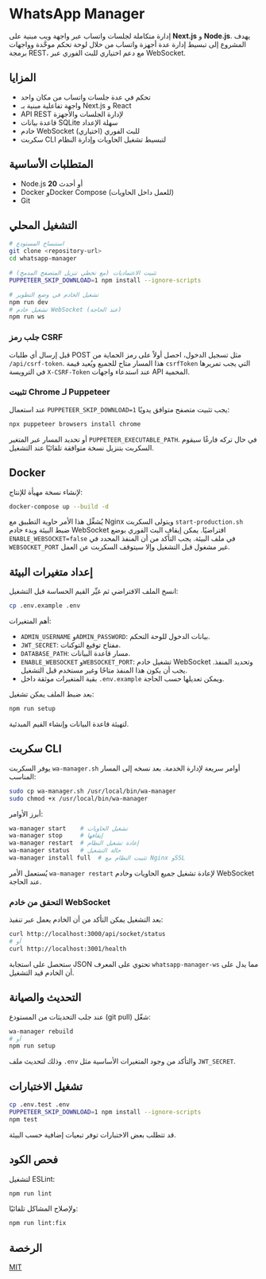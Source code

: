 # WhatsApp Manager

إدارة متكاملة لجلسات واتساب عبر واجهة ويب مبنية على **Next.js** و **Node.js**. يهدف المشروع إلى تبسيط إدارة عدة أجهزة واتساب من خلال لوحة تحكم موحَّدة وواجهات برمجة REST، مع دعم اختياري للبث الفوري عبر WebSocket.

## المزايا
- تحكم في عدة جلسات واتساب من مكان واحد
- واجهة تفاعلية مبنية بـ Next.js و React
- API REST لإدارة الجلسات والأجهزة
- قاعدة بيانات SQLite سهلة الإعداد
- خادم WebSocket للبث الفوري (اختياري)
- سكربت CLI لتبسيط تشغيل الحاويات وإدارة النظام

## المتطلبات الأساسية
- Node.js **20** أو أحدث
- Docker وDocker Compose (للعمل داخل الحاويات)
- Git

## التشغيل المحلي
```bash
# استنساخ المستودع
git clone <repository-url>
cd whatsapp-manager

# تثبيت الاعتماديات (مع تخطي تنزيل المتصفح المدمج)
PUPPETEER_SKIP_DOWNLOAD=1 npm install --ignore-scripts

# تشغيل الخادم في وضع التطوير
npm run dev
# تشغيل خادم WebSocket (عند الحاجة)
npm run ws
```

### جلب رمز CSRF
قبل إرسال أي طلبات POST مثل تسجيل الدخول، احصل أولاً على رمز الحماية من
`/api/csrf-token`. هذا المسار متاح للجميع ويُعيد قيمة `csrfToken` التي يجب تمريرها
في الترويسة `X-CSRF-Token` عند استدعاء واجهات API المحمية.

### تثبيت Chrome لـ Puppeteer
عند استعمال `PUPPETEER_SKIP_DOWNLOAD=1` يجب تثبيت متصفح متوافق يدويًا:
```bash
npx puppeteer browsers install chrome
```
أو تحديد المسار عبر المتغير `PUPPETEER_EXECUTABLE_PATH`. في حال تركه فارغًا سيقوم السكربت بتنزيل نسخة متوافقة تلقائيًا عند التشغيل.

## Docker
لإنشاء نسخة مهيأة للإنتاج:
```bash
docker-compose up --build -d
```
يُشغِّل هذا الأمر حاوية التطبيق مع Nginx ويتولى السكربت `start-production.sh` ضبط البيئة وبدء خادم WebSocket افتراضيًا. يمكن إيقاف البث الفوري بوضع `ENABLE_WEBSOCKET=false` في ملف البيئة.
يجب التأكد من أن المنفذ المحدد في `WEBSOCKET_PORT` غير مشغول قبل التشغيل وإلا سيتوقف السكربت عن العمل.

## إعداد متغيرات البيئة
انسخ الملف الافتراضي ثم غيِّر القيم الحساسة قبل التشغيل:
```bash
cp .env.example .env
```
أهم المتغيرات:
- `ADMIN_USERNAME` و`ADMIN_PASSWORD`: بيانات الدخول للوحة التحكم.
- `JWT_SECRET`: مفتاح توقيع التوكنات.
- `DATABASE_PATH`: مسار قاعدة البيانات.
- `ENABLE_WEBSOCKET` و`WEBSOCKET_PORT`: تشغيل خادم WebSocket وتحديد المنفذ. يجب أن يكون هذا المنفذ متاحًا وغير مستخدم قبل التشغيل.
- بقية المتغيرات موثقة داخل `.env.example` ويمكن تعديلها حسب الحاجة.

بعد ضبط الملف يمكن تشغيل:
```bash
npm run setup
```
لتهيئة قاعدة البيانات وإنشاء القيم المبدئية.

## سكربت CLI
يوفر السكربت `wa-manager.sh` أوامر سريعة لإدارة الخدمة. بعد نسخه إلى المسار المناسب:
```bash
sudo cp wa-manager.sh /usr/local/bin/wa-manager
sudo chmod +x /usr/local/bin/wa-manager
```
أبرز الأوامر:
```bash
wa-manager start    # تشغيل الحاويات
wa-manager stop     # إيقافها
wa-manager restart  # إعادة تشغيل النظام
wa-manager status   # حالة التشغيل
wa-manager install full  # تثبيت النظام مع Nginx وSSL
```

يُستعمل الأمر `wa-manager restart` لإعادة تشغيل جميع الحاويات وخادم WebSocket عند الحاجة.

### التحقق من خادم WebSocket
بعد التشغيل يمكن التأكد من أن الخادم يعمل عبر تنفيذ:
```bash
curl http://localhost:3000/api/socket/status
# أو
curl http://localhost:3001/health
```
ستحصل على استجابة JSON تحتوي على المعرف `whatsapp-manager-ws` مما يدل على أن الخادم قيد التشغيل.

## التحديث والصيانة
عند جلب التحديثات من المستودع (git pull) شغّل:
```bash
wa-manager rebuild
# أو
npm run setup
```
وذلك لتحديث ملف `.env` والتأكد من وجود المتغيرات الأساسية مثل `JWT_SECRET`.

## تشغيل الاختبارات
```bash
cp .env.test .env
PUPPETEER_SKIP_DOWNLOAD=1 npm install --ignore-scripts
npm test
```
قد تتطلب بعض الاختبارات توفر تبعيات إضافية حسب البيئة.

## فحص الكود
لتشغيل ESLint:
```bash
npm run lint
```
ولإصلاح المشاكل تلقائيًا:
```bash
npm run lint:fix
```

## الرخصة
[MIT](LICENSE)
